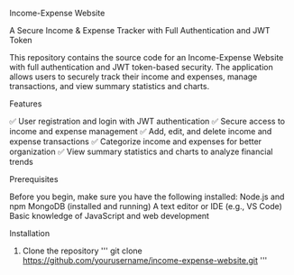 Income-Expense Website

A Secure Income & Expense Tracker with Full Authentication and JWT Token

This repository contains the source code for an Income-Expense Website with full authentication and JWT token-based security.
The application allows users to securely track their income and expenses, manage transactions, and view summary statistics and charts.

Features

✅ User registration and login with JWT authentication
✅ Secure access to income and expense management
✅ Add, edit, and delete income and expense transactions
✅ Categorize income and expenses for better organization
✅ View summary statistics and charts to analyze financial trends


Prerequisites

Before you begin, make sure you have the following installed:
Node.js and npm
MongoDB (installed and running)
A text editor or IDE (e.g., VS Code)
Basic knowledge of JavaScript and web development

Installation
1. Clone the repository
   '''
   git clone https://github.com/yourusername/income-expense-website.git
'''

